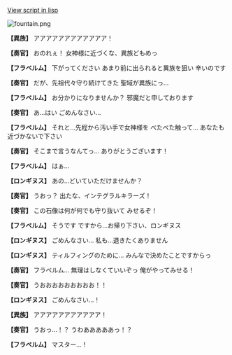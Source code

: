[View script in lisp](../scripts/210122041.txt)

![fountain.png](../images/backgrounds/fountain.png)

**【異族】**
アアアアアアアアアアアア！

**【奏官】**
おのれぇ！
女神様に近づくな、異族どもめっ

**【フラベルム】**
下がってください
あまり前に出られると異族を狙い
辛いのです

**【奏官】**
だが、先祖代々守り続けてきた
聖域が異族にっ…

**【フラベルム】**
お分かりになりませんか？
邪魔だと申しております

**【奏官】**
あ…はい
ごめんなさい…

**【フラベルム】**
それと…先程から汚い手で女神様を
べたべた触って…
あなたも近づかないで下さい

**【奏官】**
そこまで言うなんてっ…
ありがとうございます！

**【フラベルム】**
はぁ…

**【ロンギヌス】**
あの…どいていただけませんか？

**【奏官】**
うおっ？
出たな、インテグラルキラーズ！

**【奏官】**
この石像は何が何でも守り抜いて
みせるぞ！

**【フラベルム】**
そうです
ですから…お帰り下さい、ロンギヌス

**【ロンギヌス】**
ごめんなさい…
私も…退きたくありません

**【ロンギヌス】**
ティルフィングのために…
みんなで決めたことですからっ

**【奏官】**
フラベルム…
無理はしなくていいぞっ
俺がやってみせる！

**【奏官】**
うおおおおおおおおお！！

**【ロンギヌス】**
ごめんなさい…！

**【異族】**
アアアアアアアアアアア！

**【奏官】**
うおっ…！？
うわあああああっ！？

**【フラベルム】**
マスター…！